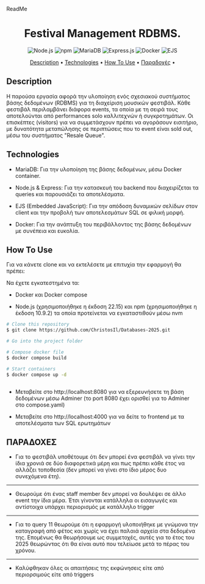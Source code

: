 ReadMe




<h1 align="center">Festival Management RDBMS.</h1>

<p align="center">
  <!-- Node.js badge -->
  <a><img src="https://img.shields.io/badge/Node.js-v22.15.0-brightgreen" alt="Node.js">
  </a>   
  <!-- npm badge -->
  <a><img src="https://img.shields.io/badge/npm-v10.9.2-blue" alt="npm">
  </a>
  <!-- MariaDB badge -->
  <a><img src="https://img.shields.io/badge/Database-MariaDB-lightblue" alt="MariaDB">
  </a>
  <!-- Express.js badge -->
  <a><img src="https://img.shields.io/badge/Framework-Express-black" alt="Express.js">
  </a>
  <!-- Docker badge -->
  <a><img src="https://img.shields.io/badge/Container-Docker-blue" alt="Docker">
  </a>
  <!-- EJS badge -->
  <a><img src="https://img.shields.io/badge/Template-EJS-yellow" alt="EJS">
  </a>  
</p>

<p align="center">
  <a href="#Description">Description</a> •
  <a href="#technologies">Technologies</a> •
  <a href="#how-to-use">How To Use</a> •
  <a href="#παραδοχες">Παραδοχές</a> •
</p>


## Description

Η παρούσα εργασία αφορά την υλοποίηση ενός σχεσιακού συστήματος βάσης δεδομένων (RDBMS) για τη διαχείριση μουσικών φεστιβάλ. Κάθε φεστιβάλ περιλαμβάνει διάφορα events, τα οποία με τη σειρά τους αποτελούνται από performances solo καλλιτεχνών ή συγκροτημάτων. Οι επισκέπτες (visitors) για να συμμετάσχουν πρέπει να αγοράσουν εισιτήριο, με δυνατότητα μεταπώλησης σε περιπτώσεις που το event είναι sold out, μέσω του συστήματος "Resale Queue".

## Technologies
* MariaDB: Για την υλοποίηση της βάσης δεδομένων, μέσω Docker container.

* Node.js & Express: Για την κατασκευή του backend που διαχειρίζεται τα queries και παρουσιάζει τα αποτελέσματα.

* EJS (Embedded JavaScript): Για την απόδοση δυναμικών σελίδων στον client και την προβολή των αποτελεσμάτων SQL σε φιλική μορφή.

* Docker: Για την ανάπτυξη του περιβάλλοντος της βάσης δεδομένων με συνέπεια και ευκολία.

## How To Use
Για να κάνετε clone και να εκτελέσετε με επιτυχία την εφαρμογή θα πρέπει:

Να έχετε εγκατεστημένα τα:

* Docker και Docker compose 

* Node.js (χρησιμοποιήθηκε η έκδοση 22.15) και npm (χρησιμοποιήθηκε η έκδοση 10.9.2) τα οποία προτείνεται να εγκαταστιθούν μέσω nvm


```bash
# Clone this repository
$ git clone https://github.com/ChristosIl/Databases-2025.git

# Go into the project folder 

# Compose docker file
$ docker compose build

# Start containers
$ docker compose up -d



```

* Μεταβείτε στο http://localhost:8080 για να εξερευνήσετε τη βάση δεδομένων μέσω Adminer (το port 8080 έχει ορισθεί για το Adminer στο compose.yaml)

* Μεταβείτε στο http://localhost:4000 για να δείτε το frontend με τα αποτελέσματα των SQL ερωτημάτων



## ΠΑΡΑΔΟΧΕΣ 

* Για το φεστιβάλ υποθέτουμε ότι δεν μπορεί ένα φεστιβάλ να γίνει την ίδια χρονιά σε δύο διαφορετικά μέρη και πως πρέπει κάθε έτος να αλλάζει τοποθεσία (δεν μπορεί να γίνει στο ίδιο μέρος δυο συνεχόμενα έτη).

----
* Θεωρούμε ότι ένας staff member δεν μπορεί να δουλέψει σε άλλο event την ίδια μέρα. Έτσι γίνονται κατάλληλα οι εισαγωγές και αντίστοιχα υπάρχει περιορισμός με κατάλληλο trigger

----
* Για το query 11 θεωρούμε ότι η εφαρμογή υλοποιήθηκε με γνώμονα την καταγραφή από φέτος και χωρίς να έχει παλαιά αρχεία στα δεδομένα της. Επομένως θα θεωρήσουμε ως συμμετοχές, αυτές για το έτος του 2025 θεωρώντας ότι θα είναι αυτό που τελείωσε μετά το πέρας του χρόνου.

----
* Καλύφθηκαν όλες οι απαιτήσεις της εκφώνησεις είτε από περιορσιμούς είτε από triggers



